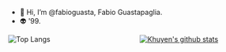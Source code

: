 - 👋 Hi, I’m @fabioguasta, Fabio Guastapaglia. 
- 👽 '99.



 ![Top Langs](https://github-readme-stats.vercel.app/api/top-langs/?username=fabioguasta)
&nbsp;&nbsp;&nbsp;&nbsp;&nbsp;&nbsp;&nbsp;&nbsp;&nbsp;&nbsp;&nbsp;&nbsp;&nbsp;&nbsp;&nbsp;&nbsp;&nbsp;&nbsp;&nbsp;&nbsp;&nbsp;&nbsp;&nbsp;&nbsp;&nbsp;&nbsp;&nbsp;&nbsp;&nbsp;&nbsp;&nbsp;&nbsp;&nbsp;&nbsp;&nbsp;&nbsp;&nbsp;&nbsp;&nbsp;&nbsp;&nbsp;&nbsp;&nbsp;&nbsp;
[![Khuyen's github stats](https://github-readme-stats.vercel.app/api?username=fabioguasta&count_private=true&show_icons=true&theme=radical&hide_rank=true)](https://github.com/anuraghazra/github-readme-stats)


 
<!---
fabioguasta/fabioguasta is a ✨ special ✨ repository because its `README.md` (this file) appears on your GitHub profile.
You can click the Preview link to take a look at your changes.
--->
